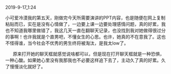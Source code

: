 2019-9-17_1:24 

小可爱冷漠我的第五天，刚做完今天所需要演讲的PPT内容，也是随便在网上复制粘贴而已，实在是没有心情做了，一边要上课一边要处理感情问题，真的好累，我也不知道我哪里做错了，我这几天一直在翻聊天记录，也没找到我对她做得很过分的事啊！也许我就是个直男吧，不懂女生的心思。也许，她真的不在意我了。这也不怪得谁，当今社会不优秀的男生终将被淘汰，是我太low了。

       原来打开她的聊天框就感觉说啥都可以，但是现在打开聊天框就是一种恐惧，一种心酸。如果她心里没有我那我也不必要这样追下去了，主动久了真的好累。久了慢慢淡化就好了。 